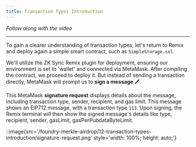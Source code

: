 ```yaml
---
title: Transaction Types Introduction
---
```


_Follow along with the video_

---

To gain a clearer understanding of transaction types, let's return to Remix and deploy again a simple smart contract, such as `SimpleStorage.sol`.

We'll utilize the ZK Sync Remix plugin for deployment, ensuring our environment is set to 'wallet' and connected via MetaMask. After compiling the contract, we proceed to deploy it. But instead of sending a transaction directly, MetaMask will prompt us to **sign a message** 🖊️.

This MetaMask **signature request** displays details about the message, including transaction type, sender, recipient, and gas limit. This message shows an EIP712 message, with a transaction type `113`. Upon signing, the Remix terminal will then show the signed message's details like type, recipient, sender, gasLimit, gasPerPubdataByteLimit.

::image{src='/foundry-merkle-airdrop/12-transaction-types-introduction/signature-request.png' style='width: 100%; height: auto;'}

